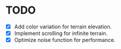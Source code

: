 # TODO

- [x] Add color variation for terrain elevation.
- [x] Implement scrolling for infinite terrain.
- [x] Optimize noise function for performance.